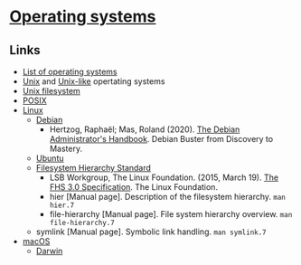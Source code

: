 # [Operating systems](https://en.wikipedia.org/wiki/Operating_system)

## Links

- [List of operating systems](https://en.wikipedia.org/wiki/List_of_operating_systems)
- [Unix](https://en.wikipedia.org/wiki/Unix) and [Unix-like](https://en.wikipedia.org/wiki/Unix-like) opertating systems
- [Unix filesystem](https://en.wikipedia.org/wiki/Unix_directory_structure)
- [POSIX](https://en.wikipedia.org/wiki/POSIX)
- [Linux](https://en.wikipedia.org/wiki/Linux)
  - [Debian](https://en.wikipedia.org/wiki/Debian)
    - Hertzog, Raphaёl; Mas, Roland (2020). [The Debian Administrator's Handbook](https://debian-handbook.info/get/). Debian Buster from Discovery to Mastery.
  - [Ubuntu](https://en.wikipedia.org/wiki/Ubuntu_(operating_system))
  - [Filesystem Hierarchy Standard](https://en.wikipedia.org/wiki/Filesystem_Hierarchy_Standard)
    - LSB Workgroup, The Linux Foundation. (2015, March 19). [The FHS 3.0 Specification](https://refspecs.linuxfoundation.org/FHS_3.0/fhs-3.0.pdf). The Linux Foundation.
    - hier [Manual page]. Description of the filesystem hierarchy. `man hier.7`
    - file-hierarchy [Manual page]. File system hierarchy overview. `man file-hierarchy.7`
  - symlink [Manual page]. Symbolic link handling. `man symlink.7`
- [macOS](https://en.wikipedia.org/wiki/MacOS)
  - [Darwin](https://en.wikipedia.org/wiki/Darwin_(operating_system))
